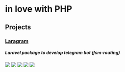 # in love with PHP


## Projects

### [Laragram](https://github.com/mirmuxsin/laragram)
##### Laravel package to develop telegram bot (fsm-routing)
![](https://img.shields.io/github/stars/mirmuxsin/laragram.svg) ![](https://img.shields.io/github/forks/mirmuxsin/laragram.svg) ![](https://img.shields.io/github/tag/mirmuxsin/laragram.svg) ![](https://img.shields.io/github/release/mirmuxsin/laragram.svg) ![](https://img.shields.io/github/issues/mirmuxsin/laragram.svg)
